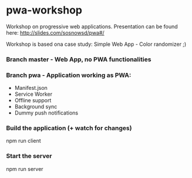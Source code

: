 # pwa-workshop

 Workshop on progressive web applications. 
 Presentation can be found here: http://slides.com/sosnowsd/pwa#/
 
 Workshop is based ona case study: Simple Web App - Color randomizer ;)
 
 
 ### Branch master - Web App, no PWA functionalities
 
 ### Branch pwa - Application working as PWA:
 - Manifest.json
 - Service Worker
 - Offline support
 - Background sync
 - Dummy push notifications

### Build the application (+ watch for changes)

npm run client

### Start the server
npm run server
